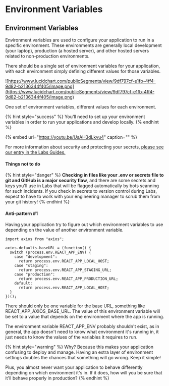 # Environment Variables

## Environment Variables

Environment variables are used to configure your application to run in a specific environment. These environments are generally local development \(your laptop\), production \(a hosted server\), and other hosted servers related to non-production environments.

There should be a single set of environment variables for your application, with each environment simply defining different values for those variables.

![https://www.lucidchart.com/publicSegments/view/9df797cf-e1fb-4ff4-9d82-b2136344f405/image.png](https://www.lucidchart.com/publicSegments/view/9df797cf-e1fb-4ff4-9d82-b2136344f405/image.png)

One set of environment variables, different values for each environment.

{% hint style="success" %}
You'll need to set up your environment variables in order to run your applications and develop locally.
{% endhint %}

{% embed url="https://youtu.be/UsAH3dLkvu4" caption="" %}

For more information about security and protecting your secrets, [please see our entry in the Labs Guides.](https://docs.labs.lambdaschool.com/home/#please-read-this-carefully)

#### Things not to do

{% hint style="danger" %}
**Checking in files like your .env or secrets file to git and GitHub is a major security flaw**, and there are some secrets and keys you'll use in Labs that will be flagged automatically by bots scanning for such incidents. If you check in secrets to version control during Labs, expect to have to work with your engineering manager to scrub them from your git history!
{% endhint %}

#### Anti-pattern \#1

Having your application try to figure out which environment variables to use depending on the value of another environment variable.

```text
import axios from "axios";

axios.defaults.baseURL = (function() {
  switch (process.env.REACT_APP_ENV) {
    case "development":
      return process.env.REACT_APP_LOCAL_HOST;
    case "staging":
      return process.env.REACT_APP_STAGING_URL;
    case "production":
      return process.env.REACT_APP_PRODUCTION_URL;
    default:
      return process.env.REACT_APP_LOCAL_HOST;
  }
})();
```

There should only be one variable for the base URL, something like REACT_APP_AXIOS_BASE_URL. The value of this environment variable will be set to a value that depends on the environment where the app is running.

The environment variable REACT_APP_ENV probably shouldn't exist, as in general, the app doesn't need to know what environment it's running in, it just needs to know the values of the variables it requires to run.

{% hint style="warning" %}
Why? Because this makes your application confusing to deploy and manage. Having an extra layer of environment settings doubles the chances that something will go wrong. Keep it simple!

Plus, you almost never want your application to behave differently depending on which environment it's in. If it does, how will you be sure that it'll behave properly in production?
{% endhint %}
